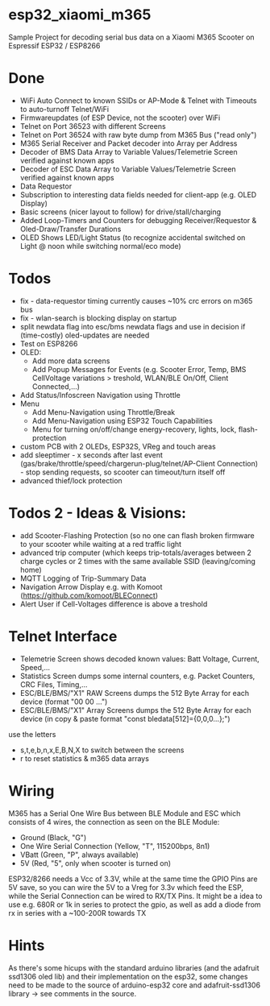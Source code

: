 # esp32_xiaomi_m365
Sample Project for decoding serial bus data on a Xiaomi M365 Scooter on Espressif ESP32 / ESP8266

# Done
- WiFi Auto Connect to known SSIDs or AP-Mode & Telnet with Timeouts to auto-turnoff Telnet/WiFi
- Firmwareupdates (of ESP Device, not the scooter) over WiFi
- Telnet on Port 36523 with different Screens
- Telnet on Port 36524 with raw byte dump from M365 Bus ("read only")
- M365 Serial Receiver and Packet decoder into Array per Address
- Decoder of BMS Data Array to Variable Values/Telemetrie Screen verified against known apps
- Decoder of ESC Data Array to Variable Values/Telemetrie Screen verified against known apps
- Data Requestor
- Subscription to interesting data fields needed for client-app (e.g. OLED Display)
- Basic screens (nicer layout to follow) for drive/stall/charging
- Added Loop-Timers and Counters for debugging Receiver/Requestor & Oled-Draw/Transfer Durations
- OLED Shows LED/Light Status (to recognize accidental switched on Light @ noon while switching normal/eco mode)

# Todos
 - fix - data-requestor timing currently causes ~10% crc errors on m365 bus
 - fix - wlan-search is blocking display on startup
 - split newdata flag into esc/bms newdata flags and use in decision if (time-costly) oled-updates are needed
 - Test on ESP8266
 - OLED: 
   - Add more data screens
   - Add Popup Messages for Events (e.g. Scooter Error, Temp, BMS CellVoltage variations > treshold, WLAN/BLE On/Off, Client Connected,...)
 - Add Status/Infoscreen Navigation using Throttle
 - Menu
   - Add Menu-Navigation using Throttle/Break
   - Add Menu-Navigation using ESP32 Touch Capabilities
   - Menu for turning on/off/change energy-recovery, lights, lock, flash-protection
 - custom PCB with 2 OLEDs, ESP32S, VReg and touch areas
 - add sleeptimer - x seconds after last event (gas/brake/throttle/speed/chargerun-plug/telnet/AP-Client Connection) - stop sending  requests, so scooter can timeout/turn itself off
 - advanced thief/lock protection

# Todos 2 - Ideas & Visions:
 - add Scooter-Flashing Protection (so no one can flash broken firmware to your scooter while waiting at a red traffic light
 - advanced trip computer (which keeps trip-totals/averages between 2 charge cycles or 2 times with the same available SSID (leaving/coming home)
 - MQTT Logging of Trip-Summary Data
 - Navigation Arrow Display e.g. with Komoot (https://github.com/komoot/BLEConnect)
 - Alert User if Cell-Voltages difference is above a treshold
 
# Telnet Interface
 - Telemetrie Screen shows decoded known values: Batt Voltage, Current, Speed,... 
 - Statistics Screen dumps some internal counters, e.g. Packet Counters, CRC Files, Timing,...
 - ESC/BLE/BMS/"X1" RAW Screens dumps the 512 Byte Array for each device (format "00 00 ...")
 - ESC/BLE/BMS/"X1" Array Screens dumps the 512 Byte Array for each device (in copy & paste format "const bledata[512]={0,0,0...};")

use the letters
 - s,t,e,b,n,x,E,B,N,X to switch between the screens
 - r to reset statistics & m365 data arrays


# Wiring
M365 has a Serial One Wire Bus between BLE Module and ESC which consists of 4 wires, the connection as seen on the BLE Module:
- Ground  (Black, "G")
- One Wire Serial Connection (Yellow, "T", 115200bps, 8n1)
- VBatt (Green, "P", always available)
- 5V (Red, "5", only when scooter is turned on)

ESP32/8266 needs a Vcc of 3.3V, while at the same time the GPIO Pins are 5V save, so you can wire the 5V to a Vreg for 3.3v which feed the ESP, while the Serial Connection can be wired to RX/TX Pins.
It might be a idea to use e.g. 680R or 1k in series to protect the gpio, as well as add a diode from rx in series with a ~100-200R towards TX

# Hints
As there's some hicups with the standard arduino libraries (and the adafruit ssd1306 oled lib) and their implementation on the esp32, some changes need to be made to the source of arduino-esp32 core and adafruit-ssd1306 library -> see comments in the source.

